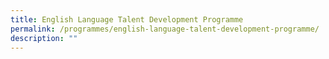 ```yaml
---
title: English Language Talent Development Programme
permalink: /programmes/english-language-talent-development-programme/
description: ""
---
```

